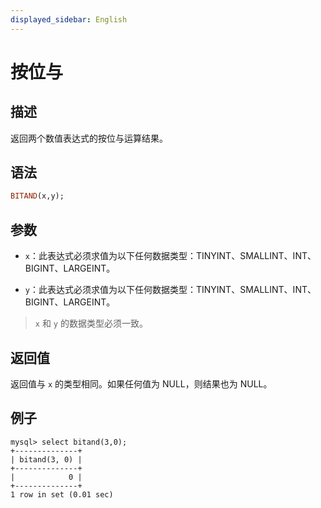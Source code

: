 ```yaml
---
displayed_sidebar: English
---
```


# 按位与

## 描述

返回两个数值表达式的按位与运算结果。

## 语法

```Haskell
BITAND(x,y);
```

## 参数

- `x`：此表达式必须求值为以下任何数据类型：TINYINT、SMALLINT、INT、BIGINT、LARGEINT。

- `y`：此表达式必须求值为以下任何数据类型：TINYINT、SMALLINT、INT、BIGINT、LARGEINT。

> `x` 和 `y` 的数据类型必须一致。

## 返回值

返回值与 `x` 的类型相同。如果任何值为 NULL，则结果也为 NULL。

## 例子

```Plain Text
mysql> select bitand(3,0);
+--------------+
| bitand(3, 0) |
+--------------+
|            0 |
+--------------+
1 row in set (0.01 sec)
